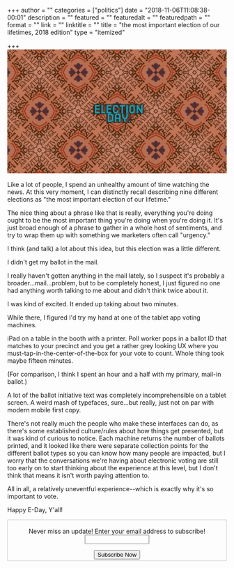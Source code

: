 +++
author = ""
categories = ["politics"]
date = "2018-11-06T11:08:38-00:01"
description = ""
featured = ""
featuredalt = ""
featuredpath = ""
format = ""
link = ""
linktitle = ""
title = "the most important election of our lifetimes, 2018 edition"
type = "itemized"

+++
![](https://raw.githubusercontent.com/karljtaylor/kjt/blog/content/assets/karl%20taylor%20election%20day.jpg)

Like a lot of people, I spend an unhealthy amount of time watching the news. At this very moment, I can distinctly recall describing nine different elections as "the most important election of our lifetime."

The nice thing about a phrase like that is really, everything you're doing ought to be the most important thing you're doing when you're doing it. It's just broad enough of a phrase to gather in a whole host of sentiments, and try to wrap them up with something we marketers often call "urgency."

I think (and talk) a lot about this idea, but this election was a little different.

I didn't get my ballot in the mail.

I really haven't gotten anything in the mail lately, so I suspect it's probably a broader...mail...problem, but to be completely honest, I just figured no one had anything worth talking to me about and didn't think twice about it.

I was kind of excited. It ended up taking about two minutes.

While there, I figured I'd try my hand at one of the tablet app voting machines.

iPad on a table in the booth with a printer. Poll worker pops in a ballot ID that matches to your precinct and you get a rather grey looking UX where you must-tap-in-the-center-of-the-box for your vote to count. Whole thing took maybe fifteen minutes.

(For comparison, I think I spent an hour and a half with my primary, mail-in ballot.)  

A lot of the ballot initiative text was completely incomprehensible on a tablet screen. A weird mash of typefaces, sure...but really, just not on par with modern mobile first copy.

There's not really much the people who make these interfaces can do, as there's some established culture/rules about how things get presented, but it was kind of curious to notice. Each machine returns the number of ballots printed, and it looked like there were separate collection points for the different ballot types so you can know how many people are impacted, but I worry that the conversations we're having about electronic voting are still too early on to start thinking about the experience at this level, but I don't think that means it isn't worth paying attention to.

All in all, a relatively uneventful experience--which is exactly why it's so important to vote.

Happy E-Day, Y'all!


 <form style="border:1px solid #ccc;padding:3px;text-align: center;" action="https://tinyletter.com/karljtaylor" method="post" target="popupwindow" onsubmit="window.open('https://tinyletter.com/karljtaylor', 'popupwindow', 'scrollbars=yes,width=800,height=600');return true" _lpchecked="1">
  <p style="
   display: flex;
   align-items: center;
   flex-direction: column;
"><label for="tlemail">Never miss an update! Enter your email address to subscribe!</label>
    <input type="text" name="email" id="tlemail" style="
   width: 140px;
"></p>
  <input type="hidden" value="1" name="embed"><input type="submit" value="Subscribe Now">
</form>
